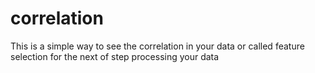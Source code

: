 # correlation
This is a simple way to see the correlation in your data or called feature selection for the next of step processing your data
